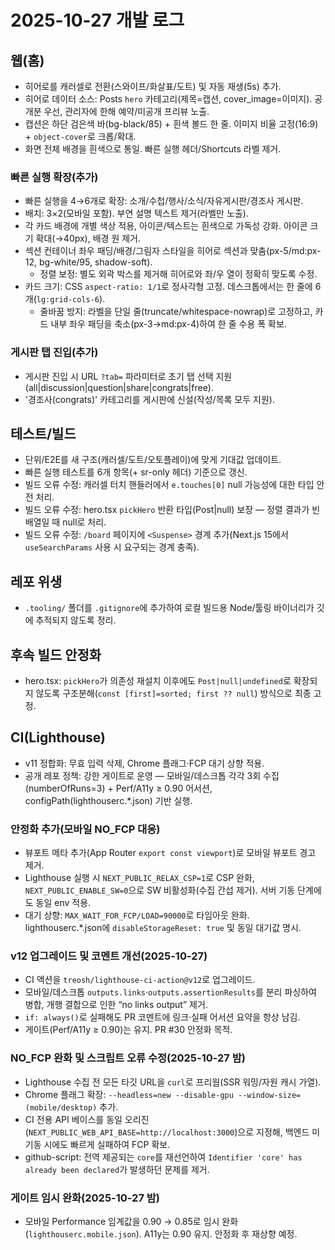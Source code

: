# 2025-10-27 개발 로그

## 웹(홈)
- 히어로를 캐러셀로 전환(스와이프/화살표/도트) 및 자동 재생(5s) 추가.
- 히어로 데이터 소스: Posts `hero` 카테고리(제목=캡션, cover_image=이미지). 공개분 우선, 관리자에 한해 예약/미공개 프리뷰 노출.
- 캡션은 하단 검은색 바(bg-black/85) + 흰색 볼드 한 줄. 이미지 비율 고정(16:9) + `object-cover`로 크롭/확대.
- 화면 전체 배경을 흰색으로 통일. 빠른 실행 헤더/Shortcuts 라벨 제거.

### 빠른 실행 확장(추가)
- 빠른 실행을 4→6개로 확장: 소개/수첩/행사/소식/자유게시판/경조사 게시판.
- 배치: 3×2(모바일 포함). 부연 설명 텍스트 제거(라벨만 노출).
- 각 카드 배경에 개별 색상 적용, 아이콘/텍스트는 흰색으로 가독성 강화. 아이콘 크기 확대(→40px), 배경 원 제거.
- 섹션 컨테이너 좌우 패딩/배경/그림자 스타일을 히어로 섹션과 맞춤(px-5/md:px-12, bg-white/95, shadow-soft).
  - 정렬 보정: 별도 외곽 박스를 제거해 히어로와 좌/우 열이 정확히 맞도록 수정.
- 카드 크기: CSS `aspect-ratio: 1/1`로 정사각형 고정. 데스크톱에서는 한 줄에 6개(`lg:grid-cols-6`).
  - 줄바꿈 방지: 라벨을 단일 줄(truncate/whitespace-nowrap)로 고정하고, 카드 내부 좌우 패딩을 축소(px-3→md:px-4)하여 한 줄 수용 폭 확보.

### 게시판 탭 진입(추가)
- 게시판 진입 시 URL `?tab=` 파라미터로 초기 탭 선택 지원(all|discussion|question|share|congrats|free).
- '경조사(congrats)' 카테고리를 게시판에 신설(작성/목록 모두 지원).

## 테스트/빌드
- 단위/E2E를 새 구조(캐러셀/도트/오토플레이)에 맞게 기대값 업데이트.
- 빠른 실행 테스트를 6개 항목(+ sr-only 헤더) 기준으로 갱신.
- 빌드 오류 수정: 캐러셀 터치 핸들러에서 `e.touches[0]` null 가능성에 대한 타입 안전 처리.
- 빌드 오류 수정: hero.tsx `pickHero` 반환 타입(Post|null) 보장 — 정렬 결과가 빈 배열일 때 null로 처리.
- 빌드 오류 수정: `/board` 페이지에 `<Suspense>` 경계 추가(Next.js 15에서 `useSearchParams` 사용 시 요구되는 경계 충족).

## 레포 위생
- `.tooling/` 폴더를 `.gitignore`에 추가하여 로컬 빌드용 Node/툴링 바이너리가 깃에 추적되지 않도록 정리.

## 후속 빌드 안정화
- hero.tsx: `pickHero`가 의존성 재설치 이후에도 `Post|null|undefined`로 확장되지 않도록 구조분해(`const [first]=sorted; first ?? null`) 방식으로 최종 고정.

## CI(Lighthouse)
- v11 정합화: 무효 입력 삭제, Chrome 플래그·FCP 대기 상향 적용.
- 공개 레포 정책: 강한 게이트로 운영 — 모바일/데스크톱 각각 3회 수집(numberOfRuns=3) + Perf/A11y ≥ 0.90 어서션, configPath(lighthouserc.*.json) 기반 실행.

### 안정화 추가(모바일 NO_FCP 대응)
- 뷰포트 메타 추가(App Router `export const viewport`)로 모바일 뷰포트 경고 제거.
- Lighthouse 실행 시 `NEXT_PUBLIC_RELAX_CSP=1`로 CSP 완화, `NEXT_PUBLIC_ENABLE_SW=0`으로 SW 비활성화(수집 간섭 제거). 서버 기동 단계에도 동일 env 적용.
- 대기 상향: `MAX_WAIT_FOR_FCP/LOAD=90000`로 타임아웃 완화. lighthouserc.*.json에 `disableStorageReset: true` 및 동일 대기값 명시.

### v12 업그레이드 및 코멘트 개선(2025-10-27)
- CI 액션을 `treosh/lighthouse-ci-action@v12`로 업그레이드.
- 모바일/데스크톱 `outputs.links`·`outputs.assertionResults`를 분리 파싱하여 병합, 개행 결합으로 인한 “no links output” 제거.
- `if: always()`로 실패해도 PR 코멘트에 링크·실패 어서션 요약을 항상 남김.
- 게이트(Perf/A11y ≥ 0.90)는 유지. PR #30 안정화 목적.

### NO_FCP 완화 및 스크립트 오류 수정(2025-10-27 밤)
- Lighthouse 수집 전 모든 타깃 URL을 `curl`로 프리웜(SSR 워밍/자원 캐시 가열).
- Chrome 플래그 확장: `--headless=new --disable-gpu --window-size=(mobile/desktop)` 추가.
- CI 전용 API 베이스를 동일 오리진(`NEXT_PUBLIC_WEB_API_BASE=http://localhost:3000`)으로 지정해, 백엔드 미기동 시에도 빠르게 실패하여 FCP 확보.
- github-script: 전역 제공되는 `core`를 재선언하여 `Identifier 'core' has already been declared`가 발생하던 문제를 제거.
### 게이트 임시 완화(2025-10-27 밤)
- 모바일 Performance 임계값을 0.90 → 0.85로 임시 완화(`lighthouserc.mobile.json`). A11y는 0.90 유지. 안정화 후 재상향 예정.
